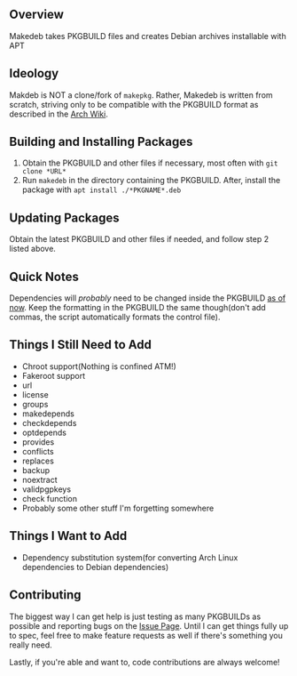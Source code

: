 ## Overview ##
Makedeb takes PKGBUILD files and creates Debian archives installable with APT

## Ideology ##
Makdeb is NOT a clone/fork of `makepkg`. Rather, Makedeb is written from scratch, striving only to be compatible with the PKGBUILD format as described in the [Arch Wiki](https://wiki.archlinux.org/index.php/PKGBUILD).

## Building and Installing Packages ##
1. Obtain the PKGBUILD and other files if necessary, most often with `git clone *URL*`
2. Run `makedeb` in the directory containing the PKGBUILD. After, install the package with `apt install ./*PKGNAME*.deb`

## Updating Packages ##
Obtain the latest PKGBUILD and other files if needed, and follow step 2 listed above.

## Quick Notes ##
Dependencies will *probably* need to be changed inside the PKGBUILD [as of now](https://github.com/hwittenborn/makedeb#things-i-want-to-add). Keep the formatting in the PKGBUILD the same though(don't add commas, the script automatically formats the control file).

## Things I Still **Need** to Add ##
 - Chroot support(Nothing is confined ATM!)
 - Fakeroot support
 - url
 - license
 - groups
 - makedepends
 - checkdepends
 - optdepends
 - provides
 - conflicts
 - replaces
 - backup
 - noextract
 - validpgpkeys
 - check function
 - Probably some other stuff I'm forgetting somewhere

## Things I Want to Add ##
 - Dependency substitution system(for converting Arch Linux dependencies to Debian dependencies)

## Contributing ##
The biggest way I can get help is just testing as many PKGBUILDs as possible and reporting bugs on the [Issue Page](https://github.com/hwittenborn/makedeb/issues). Until I can get things fully up to spec, feel free to make feature requests as well if there's something you really need.

Lastly, if you're able and want to, code contributions are always welcome!
